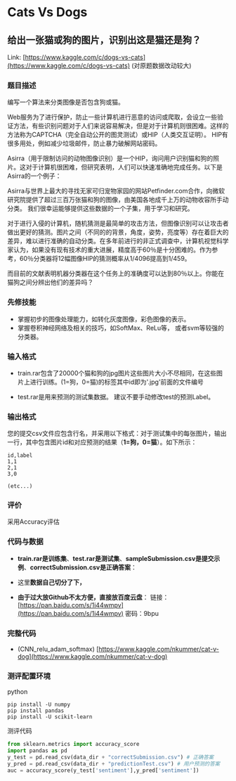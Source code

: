 # Cats Vs Dogs

## 给出一张猫或狗的图片，识别出这是猫还是狗？

Link: [https://www.kaggle.com/c/dogs-vs-cats](https://www.kaggle.com/c/dogs-vs-cats) \(对原题数据改动较大\)

### 题目描述

编写一个算法来分类图像是否包含狗或猫。

Web服务为了进行保护，防止一些计算机进行恶意的访问或爬取，会设立一些验证方法，有些识别问题对于人们来说容易解决，但是对于计算机则很困难。这样的方法称为CAPTCHA（完全自动公开的图灵测试）或HIP（人类交互证明）。 HIP有很多用处，例如减少垃圾邮件，防止暴力破解网站密码。

Asirra（用于限制访问的动物图像识别）是一个HIP，询问用户识别猫和狗的照片。这对于计算机很困难，但研究表明，人们可以快速准确地完成任务。以下是Asirra的一个例子：

Asirra与世界上最大的寻找无家可归宠物家园的网站Petfinder.com合作，向微软研究院提供了超过三百万张猫和狗的图像，由美国各地成千上万的动物收容所手动分类。 我们很幸运能够提供这些数据的一个子集，用于学习和研究。

对于进行入侵的计算机，随机猜测是最简单的攻击方法，但图像识别可以让攻击者做出更好的猜测。图片之间（不同的的背景，角度，姿势，亮度等）存在着巨大的差异，难以进行准确的自动分类。在多年前进行的非正式调查中，计算机视觉科学家认为，如果没有现有技术的重大进展，精度高于60％是十分困难的。作为参考，60％分类器将12幅图像HIP的猜测概率从1/4096提高到1/459。

而目前的文献表明机器分类器在这个任务上的准确度可以达到80％以上。你能在猫狗之间分辨出他们的差异吗？

### 先修技能

* 掌握初步的图像处理能力，如转化灰度图像，彩色图像的表示。
* 掌握卷积神经网络及相关的技巧，如SoftMax、ReLu等， 或者svm等较强的分类器。

### 输入格式

* train.rar包含了20000个猫和狗的jpg图片这些图片大小不尽相同，在这些图片上进行训练。\(1=狗，0=猫\)的标签其中id即为'.jpg'前面的文件编号

* test.rar是用来预测的测试集数据。 建议不要手动修改test的预测Label。

### 输出格式

您的提交csv文件应包含行名，并采用以下格式：对于测试集中的每张图片，输出一行，其中包含图片id和对应预测的结果（**1=狗，0=猫**）。如下所示：

```
id,label
1,1
2,1
3,0 

(etc...)
```

### 评价

采用Accuracy评估

### 代码与数据

* **train.rar是训练集**、**test.rar是测试集**、**sampleSubmission.csv是提交示例**、**correctSubmission.csv是正确答案**：

* 这里**数据自己切分了下，**

* **由于过大放Github不太方便，直接放百度云盘**： 链接：[https://pan.baidu.com/s/1i44wmpv](https://pan.baidu.com/s/1i44wmpv) 密码：9bpu

### 完整代码

* \(CNN\_relu\_adam\_softmax\) [https://www.kaggle.com/nkummer/cat-v-dog](https://www.kaggle.com/nkummer/cat-v-dog)

### 测评配置环境

python

```
pip install -U numpy
pip install pandas
pip install -U scikit-learn
```

测评代码

```py
from sklearn.metrics import accuracy_score
import pandas as pd
y_test = pd.read_csv(data_dir + "correctSubmission.csv") # 正确答案
y_pred = pd.read_csv(data_dir + "predictionTest.csv") # 用户预测的答案
auc = accuracy_score(y_test['sentiment'],y_pred['sentiment'])
```



